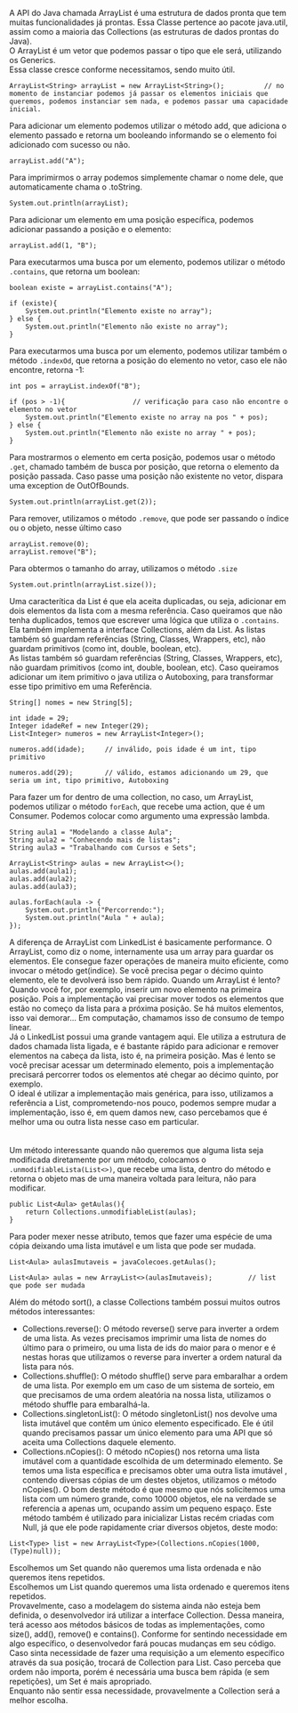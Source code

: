 A API do Java chamada ArrayList é uma estrutura de dados pronta que tem muitas funcionalidades já prontas. Essa Classe pertence ao pacote java.util, assim como a maioria das Collections (as estruturas de dados prontas do Java).<br>
O ArrayList é um vetor que podemos passar o tipo que ele será, utilizando os Generics.<br>
Essa classe cresce conforme necessitamos, sendo muito útil.
```
ArrayList<String> arrayList = new ArrayList<String>();          // no momento de instanciar podemos já passar os elementos iniciais que queremos, podemos instanciar sem nada, e podemos passar uma capacidade inicial.
```
Para adicionar um elemento podemos utilizar o método add, que adiciona o elemento passado e retorna um booleando informando se o elemento foi adicionado com sucesso ou não.
```
arrayList.add("A");
```
Para imprimirmos o array podemos simplemente chamar o nome dele, que automaticamente chama o .toString.
```
System.out.println(arrayList);
```
Para adicionar um elemento em uma posição específica, podemos adicionar passando a posição e o elemento:
```
arrayList.add(1, "B");
```
Para executarmos uma busca por um elemento, podemos utilizar o método `.contains`, que retorna um boolean:
```
boolean existe = arrayList.contains("A");

if (existe){
	System.out.println("Elemento existe no array");
} else {
	System.out.println("Elemento não existe no array");
}
```
Para executarmos uma busca por um elemento, podemos utilizar também o método `.indexOd`, que retorna a posição do elemento no vetor, caso ele não encontre, retorna -1: 
```
int pos = arrayList.indexOf("B");

if (pos > -1){                 // verificação para caso não encontre o elemento no vetor
	System.out.println("Elemento existe no array na pos " + pos);
} else {
	System.out.println("Elemento não existe no array " + pos);
}
```
Para mostrarmos o elemento em certa posição, podemos usar o método `.get`, chamado também de busca por posição, que retorna o elemento da posição passada. Caso passe uma posição não existente no vetor, dispara uma exception de OutOfBounds.
```
System.out.println(arrayList.get(2));
```
Para remover, utilizamos o método `.remove`, que pode ser passando o índice ou o objeto, nesse último caso
```
arrayList.remove(0);
arrayList.remove("B");
```
Para obtermos o tamanho do array, utilizamos o método `.size`
```
System.out.println(arrayList.size());
```
Uma caracterítica da List é que ela aceita duplicadas, ou seja, adicionar em dois elementos da lista com a mesma referência. Caso queiramos que não tenha duplicados, temos que escrever uma lógica que utiliza o `.contains`. Ela também implementa a interface Collections, além da List. As listas também só guardam referências (String, Classes, Wrappers, etc), não guardam primitivos (como int, double, boolean, etc).<br>
As listas também só guardam referências (String, Classes, Wrappers, etc), não guardam primitivos (como int, double, boolean, etc). Caso queiramos adicionar um item primitivo o java utiliza o Autoboxing, para transformar esse tipo primitivo em uma Referência.
```
String[] nomes = new String[5];

int idade = 29;
Integer idadeRef = new Integer(29);
List<Integer> numeros = new ArrayList<Integer>();

numeros.add(idade);     // inválido, pois idade é um int, tipo primitivo

numeros.add(29);        // válido, estamos adicionando um 29, que seria um int, tipo primitivo, Autoboxing
```
Para fazer um for dentro de uma collection, no caso, um ArrayList, podemos utilizar o método `forEach`, que recebe uma action, que é um Consumer. Podemos colocar como argumento uma expressão lambda.
```
String aula1 = "Modelando a classe Aula";
String aula2 = "Conhecendo mais de listas";
String aula3 = "Trabalhando com Cursos e Sets";

ArrayList<String> aulas = new ArrayList<>();
aulas.add(aula1);
aulas.add(aula2);
aulas.add(aula3);

aulas.forEach(aula -> {
    System.out.println("Percorrendo:");
    System.out.println("Aula " + aula);
});   
```

A diferença de ArrayList com LinkedList é basicamente performance. O ArrayList, como diz o nome, internamente usa um array para guardar os elementos. Ele consegue fazer operações de maneira muito eficiente, como invocar o método get(indice). Se você precisa pegar o décimo quinto elemento, ele te devolverá isso bem rápido. Quando um ArrayList é lento? Quando você for, por exemplo, inserir um novo elemento na primeira posição. Pois a implementação vai precisar mover todos os elementos que estão no começo da lista para a próxima posição. Se há muitos elementos, isso vai demorar... Em computação, chamamos isso de consumo de tempo linear.<br>
Já o LinkedList possui uma grande vantagem aqui. Ele utiliza a estrutura de dados chamada lista ligada, e é bastante rápido para adicionar e remover elementos na cabeça da lista, isto é, na primeira posição. Mas é lento se você precisar acessar um determinado elemento, pois a implementação precisará percorrer todos os elementos até chegar ao décimo quinto, por exemplo.<br>
O ideal é utilizar a implementação mais genérica, para isso, utilizamos a referência a List, comprometendo-nos pouco, podemos sempre mudar a implementação, isso é, em quem damos new, caso percebamos que é melhor uma ou outra lista nesse caso em particular.<br><br><br>
Um método interessante quando não queremos que alguma lista seja modificada diretamente por um método, colocamos o `.unmodifiableLista(List<>)`, que recebe uma lista, dentro do método e retorna o objeto mas de uma maneira voltada para leitura, não para modificar.
```
public List<Aula> getAulas(){
	return Collections.unmodifiableList(aulas);
}
```
Para poder mexer nesse atributo, temos que fazer uma espécie de uma cópia deixando uma lista imutável e um lista que pode ser mudada.
```
List<Aula> aulasImutaveis = javaColecoes.getAulas();
		
List<Aula> aulas = new ArrayList<>(aulasImutaveis);			// list que pode ser mudada
```
Além do método sort(), a classe Collections também possui muitos outros métodos interessantes:
- Collections.reverse(): O método reverse() serve para inverter a ordem de uma lista. As vezes precisamos imprimir uma lista de nomes do último para o primeiro, ou uma lista de ids do maior para o menor e é nestas horas que utilizamos o reverse para inverter a ordem natural da lista para nós.
- Collections.shuffle(): O método shuffle() serve para embaralhar a ordem de uma lista. Por exemplo em um caso de um sistema de sorteio, em que precisamos de uma ordem aleatória na nossa lista, utilizamos o método shuffle para embaralhá-la.
- Collections.singletonList(): O método singletonList() nos devolve uma lista imutável que contêm um único elemento especificado. Ele é útil quando precisamos passar um único elemento para uma API que só aceita uma Collections daquele elemento.
- Collections.nCopies(): O método nCopies() nos retorna uma lista imutável com a quantidade escolhida de um determinado elemento. Se temos uma lista específica e precisamos obter uma outra lista imutável , contendo diversas cópias de um destes objetos, utilizamos o método nCopies(). O bom deste método é que mesmo que nós solicitemos uma lista com um número grande, como 10000 objetos, ele na verdade se referencia a apenas um, ocupando assim um pequeno espaço. Este método também é utilizado para inicializar Listas recém criadas com Null, já que ele pode rapidamente criar diversos objetos, deste modo:
```
List<Type> list = new ArrayList<Type>(Collections.nCopies(1000, (Type)null));
```
Escolhemos um Set quando não queremos uma lista ordenada e não queremos itens repetidos.<br>
Escolhemos um List quando queremos uma lista ordenado e queremos itens repetidos.<br>
Provavelmente, caso a modelagem do sistema ainda não esteja bem definida, o desenvolvedor irá utilizar a interface Collection. Dessa maneira, terá acesso aos métodos básicos de todas as implementações, como size(), add(), remove() e contains(). Conforme for sentindo necessidade em algo específico, o desenvolvedor fará poucas mudanças em seu código.<br>
Caso sinta necessidade de fazer uma requisição a um elemento específico através da sua posição, trocará de Collection para List. Caso perceba que ordem não importa, porém é necessária uma busca bem rápida (e sem repetições), um Set é mais apropriado.<br>
Enquanto não sentir essa necessidade, provavelmente a Collection será a melhor escolha.